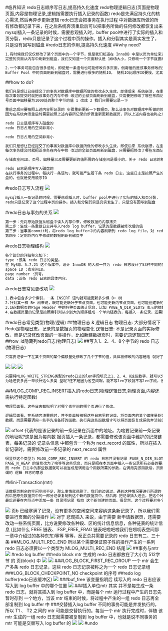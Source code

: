 #临界知识
redo日志顺序写日志,提高持久化速度
redo物理逻辑日志(页面是物理页面,内容是物理记录,逻辑指需要执行插入记录的函数)
redo是先满足持久化的核心需求,然后再异步更新逻辑
redo日志会把事务在执行过程 中对数据库所做的所有修改都记录下来，在之后系统奔溃重启后可以把事务所做的任何修改都恢复出来
mysql插入一条记录的时候，需要悲观插入时，buffer pool中进行了实际的插入和页分裂，redo只是记录了这个过程中页的操作。插入和分裂其实是真实发生了，只是没有回写到磁盘
#redo日志的作用,提高持久化速度
##why need?
```asp
1.有时候我们仅仅修改了某个页面中的一个字节，但是我们知道在 InnoDB 中是以页为单位来进行磁盘IO的， 也就是说我们在该事务提交时不得不将一个
完整的页面从内存中刷新到磁盘，我们又知道一个页面默认是 16KB大小，只修改一个字节就要刷新16KB的数据到磁盘上显然是太浪费了

2.一个事务可能包含很多语句，即使是一条语句也可能修改许多页面，倒霉催的是该事务修改的这些页面可能 并不相邻，这就意味着在将某个事务修改的 
Buffer Pool 中的页面刷新到磁盘时，需要进行很多的随机IO， 随机IO比顺序IO要慢，尤其对于传统的机械硬盘来说。
```
##how to do?
```asp
我们只是想让已经提交了的事务对数据库中数据所做的修改永久生效，即使后来 系统崩溃，在重启后也能把这种修改恢复出来。所以我们其实没有必要在
每次事务提交时就把该事务在内存中修 改过的全部页面刷新到磁盘，只需要把修改了哪些东西记录一下就好，比方说某个事务将系统表空间中的第100 
号页面中偏移量为1000处的那个字节的值 1 改成 2 我们只需要记录一下

重启之后只要按照上述内容所记录的 步骤重新更新一下数据页，那么该事务对数据库中所做的修改又可以被恢复出来，也就意味着满足 持久性 的要 求。
因为在系统奔溃重启时需要按照上述内容所记录的步骤重新更新数据页，所以上述内容也被称之为 重做日 志 
```
```asp
redo 日志是顺序写入磁盘的
redo 日志占用的空间非常小
```
```asp
redo 日志占用的空间非常小

我们只是想让已经提交了的事务对数据库中数据所做的修改永久生效，即使后来 系统崩溃，在重启后也能把这种修改恢复出来。所以我们其实没有必要在
每次事务提交时就把该事务在内存中修 改过的全部页面刷新到磁盘，只需要把修改了哪些东西记录一下就好

存储表空间ID、页号、偏移量以及需要更新的值所需的存储空间是很小的，关于 redo 日志的格式我们稍后 会详细唠叨，现在只要知道一条 redo 日志占用的空间不是很大就好了

redo 日志是顺序写入磁盘的
在执行事务的过程中，每执行一条语句，就可能产生若干条 redo 日志，这些日志是按照产生的顺序写入磁
盘的，也就是使用顺序IO
```
#redo日志写入流程
![](.z_9_mysql_事务持久化日志_顺序写_redo日志_undo日志_images/4e847708.png)
```asp
mysql插入一条记录的时候，需要悲观插入时，buffer pool中进行了实际的插入和页分裂，
redo只是记录了这个过程中页的操作。插入和分裂其实是真实发生了，只是没有回写到磁盘
```
#redo日志与事务的关系
![](.z_9_mysql_事务持久化日志_顺序写_redo日志_undo日志_images/b08c455a.png)
```asp
第一步：先将原始数据从磁盘中读入内存中来，修改数据的内存拷贝
第二步：生成一条重做日志并写入redo log buffer，记录的是数据被修改后的值
第三步：当事务commit时，将redo log buffer中的内容刷新到 redo log file，对 redo log file采用追加写的方式
第四步：定期将内存中修改的数据刷新到磁盘中
```
#redo日志物理结构
![](.z_8_mysql_持久化_顺序写_redo日志_images/c2684c71.png)
```asp
各个部分的详细释义如下:
type :该条 redo 日志的类型。
在 MySQL 5.7.21 这个版本中，设计 InnoDB 的大叔一共为 redo 日志设计了53种不同的类型，稍后会详细介 绍不同类型的 redo 日志。
space ID :表空间ID。
page number :页号。
data :该条 redo 日志的具体内容。
```
#redo日志常见更改项
![](.z_9_mysql_事务持久化日志_顺序写_redo日志_undo日志_images/16dc9f4a.png)
```asp
1.表中包含多少个索引，一条 INSERT 语句就可能更新多少棵 B+ 树
2.针对某一棵 B+ 树来说，既可能更新叶子节点页面，也可能更新内节点页面，也可能创建新的页面(在该记 录插入的叶子节点的剩余空间比较少，不足以存放该记录时，会进行页面的分裂，在内节点页面中添加 目录 项记录
3.16k数据页的Page Header 中的各种页面统计信息，比如 PAGE_N_DIR_SLOTS 表示的槽数量可能会更改， PAGE_HEAP_TOP代表的还未使用的空间最小地址可能会更改， PAGE_N_HEAP 代表的本页面中的记录数量可能会更改
4.在数据页里的记录是按照索引列从小到大的顺序组成一个单向链表的，每插入一条记录，还需要更 新上一条记录的记录头信息中的 next_record 属性来维护这个单向链表
```
#redo日志常见类型(物理/逻辑)
##物理日志 & 逻辑日志
物理日志: 大部分情况下 Redo是物理日志，记录的是数据页的物理变化
逻辑日志: 不是记录页面的实际修改，而是记录修改页面的一类操作，比如新建数据页时，需要记录逻辑日志
##row_id隐藏列redo日志(物理日志)
![](.z_9_mysql_事务持久化日志_顺序写_redo日志_undo日志_images/83e7b813.png)
##写入1、2、4、8个字节的 redo 日志(物理日志)

```asp
只需要记录一下在某个页面的某个偏移量处修改了几个字节的值，具体被修改的内容是啥 就好了
```
![](.z_8_mysql_事务持久化日志_顺序写_redo日志_images/2a4e26d6.png)
![](.z_8_mysql_事务持久化日志_顺序写_redo日志_images/c9b1ecae.png)
![](.z_8_mysql_事务持久化日志_顺序写_redo日志_images/083145df.png)
```asp
只要将MLOG_WRITE_STRING类型的redo日志的len字段填充上1、2、4、8这些数字，就可以分别替代MLOG _1BYTE、MLOG_2BYTE、MLOG_4BYTE、MLOG_8BYTE这些类型的redo日志，
为啥还要多此一举设计这么多类 型呢?还不是因为省空间啊，能不写len字段就不写len字段，省一个字节算一个字节。
```
##MLOG_COMP_REC_INSERT插入的redo日志(物理逻辑日志,物理页面,内容还需执行特定函数)
```asp
物理层面看，这些日志都指明了对哪个表空间的哪个页进行了修改。

逻辑层面看，在系统奔溃重启时，并不能直接根据这些日志里的记载，将页面内的某个偏移量处恢复成某个
数据，而是需要调用一些事先准备好的函数，执行完这些函数后才可以将页面恢复成系统奔溃前的样子
```
![](.z_9_mysql_事务持久化日志_顺序写_redo日志_undo日志_images/a0944b32.png)
offset 代表的是该记录的前一条记录在页面中的地址。为啥要记录前一条记录的地址呢?这是因为每向数 据页插入一条记录，都需要修改该页面中维护的记录链表，每条记录的 记录头信息 中都包含一个称为
next_record 的属性，所以在插入新记录时，需要修改前一条记录的 next_record 属性
```asp
很显然这个类型为 MLOG_COMP_REC_INSERT 的 redo 日志并没有记录 PAGE_N_DIR_SLOTS 的值修改为了啥， PAGE_HEAP_TOP 的值修改为了啥，
PAGE_N_HEAP 的值修改为了啥等等这些信息，而只是把在本页面中插入一条记录所有必备的要素记了下来，之后系统奔溃重启时，服务器会调用相关向某个页面插入一条记录的那个函数，
而 redo 日志中的那些数据就可以被当成是调用这个函数所需的参数，在调用完该函数后，页面中的 PAGE_N_DIR_SLOTS 、 PAGE_HEAP_TOP 、 PAGE_N_HEAP 等等的值也就都被恢复到系统奔溃前的样子了。这就是所
谓的 逻辑 日志的意思
```
#Mini-Transaction(mtr)
```asp
该数据页剩余的空闲空间不足，那么事情就悲剧了，我们前边说过，遇到这种情况要进行所谓的 页 分裂 操作，也就是新建一个叶子节点，
然后把原先数据页中的一部分记录复制到这个新的数据页中，然后再 把记录插入进去，把这个叶子节点插入到叶子节点链表中，
最后还要在内节点中添加一条 目录项记录 指向 这个新创建的页面。很显然，这个过程要对多个页面进行修改，也就意味着会产生多条 redo 日志，我们把 这种情况称之为 悲观插入
```
![](.z_9_mysql_事务持久化日志_顺序写_redo日志_undo日志_images/cb77a28d.png)
页b 已经塞满了记录，没有更多的空闲空间来容纳这条新记录了，所以我们需要进行页面的分裂操作
![](.z_9_mysql_事务持久化日志_顺序写_redo日志_undo日志_images/95c77b7f.png)
对于 悲观插入 来说，由于需要 新申请数据页，还需要改动一些系统页面，比方说要修改各种段、区的统计信息信息，各种链表的统计信息 
(比如什么 FREE 链表、 FSP_FREE_FRAG 链表吧啦吧啦我们在唠叨表空间那一章中介绍过的各种东东)等等 等等，反正总共需要记录的 redo 日志有二、三十条
##MLOG_MULTI_REC_END
所以某个需要保证原子性的操作产生的一系列 redo 日志必须要以一个类型为 MLOG_MULTI_REC_END 结尾
![](.z_9_mysql_事务持久化日志_顺序写_redo日志_undo日志_images/b36dc5c0.png)
##事务与mtr
![](.z_9_mysql_事务持久化日志_顺序写_redo日志_undo日志_images/f03e0c1f.png)
#redo log buffer
##redo block
mtr 生成的 redo 日志都放在了大小为 512字节 的 页(block) 中
![](.z_9_mysql_事务持久化日志_顺序写_redo日志_undo日志_images/9d5d88ff.png)
![](.z_9_mysql_事务持久化日志_顺序写_redo日志_undo日志_images/7b80d241.png)
###LOG_BLOCK_FIRST_REC_GROUP
一个 mtr 会生产多条 redo 日志记录，这些 redo 日志记录被称之为一个 redo 日志记录组
###LOG_BLOCK_CHECKPOINT_NO
checkpoint 的序号
##redo log buffer(redo日志缓冲区)
![](.z_9_mysql_事务持久化日志_顺序写_redo日志_undo日志_images/c8c57ec3.png)
###buf_free
该变量指明后 续写入的 redo 日志应该写入到 log buffer 中的哪个位置
![](.z_9_mysql_事务持久化日志_顺序写_redo日志_undo日志_images/e617201a.png)
###插入单位mtr
其实 并不是每生成一条 redo 日志，就将其插入到 log buffer 中，而是每个 mtr 运行过程中产生的日志先暂时存到 一个地方，当该 mtr 结束的时候，将过程中产生的一组 redo 日志再全部复制到 log buffer 中
###交替插入log buffer
不同的事务可能是并发执行的，所以 T1 、 T2 之间的 mtr 可能是交替执行的。每当一个 mtr 执行完成时，伴随 该 mtr 生成的一组 redo 
日志就需要被复制到 log buffer 中，也就是说不同事务的 mtr 可能是交替写入 log buffer 的
![](.z_9_mysql_事务持久化日志_顺序写_redo日志_undo日志_images/1c940931.png)
![](.z_9_mysql_事务持久化日志_顺序写_redo日志_undo日志_images/2205dc82.png)
#undo
